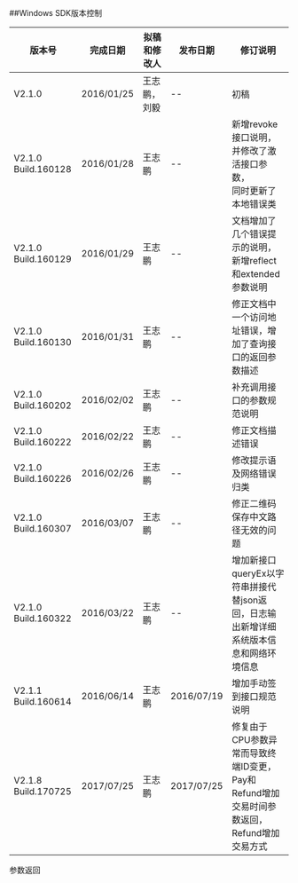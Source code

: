 ##Windows SDK版本控制

版本号|完成日期|拟稿和修改人|发布日期|修订说明
---|---|---|---|---
V2.1.0|2016/01/25|王志鹏，刘毅|--|初稿
V2.1.0 Build.160128|2016/01/28|王志鹏|--|新增revoke接口说明，并修改了激活接口参数，<br>同时更新了本地错误类
V2.1.0 Build.160129|2016/01/29|王志鹏|--|文档增加了几个错误提示的说明，新增reflect和extended参数说明
V2.1.0 Build.160130|2016/01/31|王志鹏|--|修正文档中一个访问地址错误，增加了查询接口的返回参数描述
V2.1.0 Build.160202|2016/02/02|王志鹏|--|补充调用接口的参数规范说明
V2.1.0 Build.160222|2016/02/22|王志鹏|--|修正文档描述错误
V2.1.0 Build.160226|2016/02/26|王志鹏|--|修改提示语及网络错误归类
V2.1.0 Build.160307|2016/03/07|王志鹏|--|修正二维码保存中文路径无效的问题
V2.1.0 Build.160322|2016/03/22|王志鹏|--|增加新接口queryEx以字符串拼接代替json返回，日志输出新增详细系统版本信息和网络环境信息
V2.1.1 Build.160614|2016/06/14|王志鹏|2016/07/19|增加手动签到接口规范说明
V2.1.8 Build.170725|2017/07/25|王志鹏|2017/07/25|修复由于CPU参数异常而导致终端ID变更，Pay和Refund增加交易时间参数返回，Refund增加交易方式
参数返回

